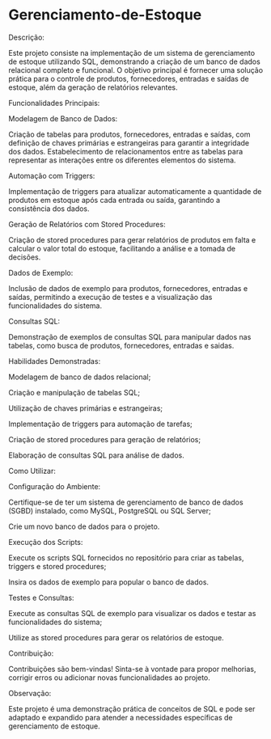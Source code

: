 # Gerenciamento-de-Estoque


Descrição:

Este projeto consiste na implementação de um sistema de gerenciamento de estoque utilizando SQL, demonstrando a criação de um banco de dados relacional completo e funcional. O objetivo principal é fornecer uma solução prática para o controle de produtos, fornecedores, entradas e saídas de estoque, além da geração de relatórios relevantes.

Funcionalidades Principais:

Modelagem de Banco de Dados:

Criação de tabelas para produtos, fornecedores, entradas e saídas, com definição de chaves primárias e estrangeiras para garantir a integridade dos dados.
Estabelecimento de relacionamentos entre as tabelas para representar as interações entre os diferentes elementos do sistema.

Automação com Triggers:

Implementação de triggers para atualizar automaticamente a quantidade de produtos em estoque após cada entrada ou saída, garantindo a consistência dos dados.

Geração de Relatórios com Stored Procedures:

Criação de stored procedures para gerar relatórios de produtos em falta e calcular o valor total do estoque, facilitando a análise e a tomada de decisões.

Dados de Exemplo:

Inclusão de dados de exemplo para produtos, fornecedores, entradas e saídas, permitindo a execução de testes e a visualização das funcionalidades do sistema.

Consultas SQL:

Demonstração de exemplos de consultas SQL para manipular dados nas tabelas, como busca de produtos, fornecedores, entradas e saidas.

Habilidades Demonstradas:

Modelagem de banco de dados relacional;

Criação e manipulação de tabelas SQL;

Utilização de chaves primárias e estrangeiras;

Implementação de triggers para automação de tarefas;

Criação de stored procedures para geração de relatórios;

Elaboração de consultas SQL para análise de dados.

Como Utilizar:

Configuração do Ambiente:

Certifique-se de ter um sistema de gerenciamento de banco de dados (SGBD) instalado, como MySQL, PostgreSQL ou SQL Server;

Crie um novo banco de dados para o projeto.

Execução dos Scripts:

Execute os scripts SQL fornecidos no repositório para criar as tabelas, triggers e stored procedures;

Insira os dados de exemplo para popular o banco de dados.

Testes e Consultas:

Execute as consultas SQL de exemplo para visualizar os dados e testar as funcionalidades do sistema;

Utilize as stored procedures para gerar os relatórios de estoque.

Contribuição:

Contribuições são bem-vindas! Sinta-se à vontade para propor melhorias, corrigir erros ou adicionar novas funcionalidades ao projeto.

Observação:

Este projeto é uma demonstração prática de conceitos de SQL e pode ser adaptado e expandido para atender a necessidades específicas de gerenciamento de estoque.

